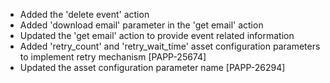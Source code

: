 * Added the 'delete event' action
* Added 'download email' parameter in the 'get email' action
* Updated the 'get email' action to provide event related information
* Added 'retry_count' and 'retry_wait_time' asset configuration parameters to implement retry mechanism [PAPP-25674]
* Updated the asset configuration parameter name [PAPP-26294]